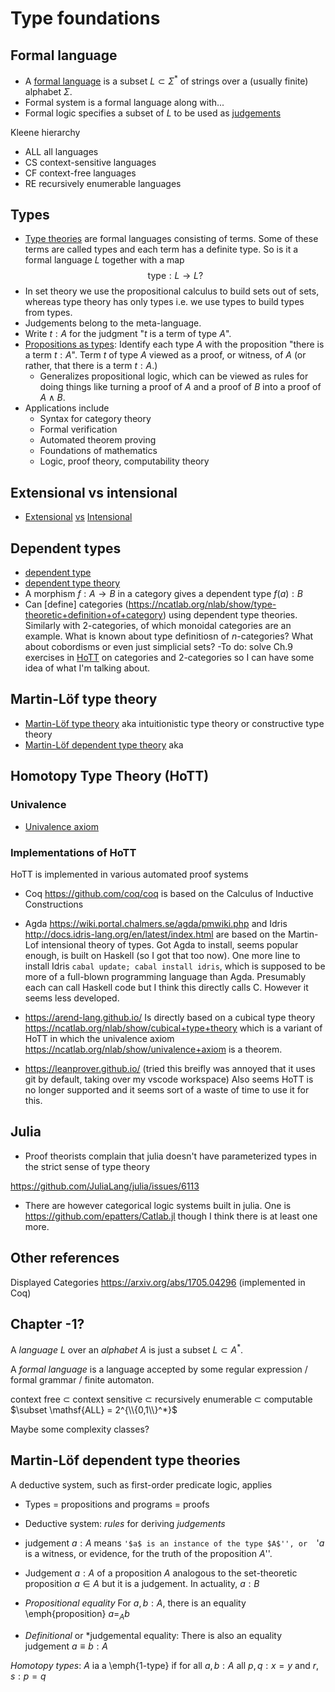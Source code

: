 # Type foundations

## Formal language

- A [formal language](https://en.wikipedia.org/wiki/Formal_language) is a subset $L \subset \Sigma^*$ of strings over a (usually finite) alphabet $\Sigma$.
- Formal system is a formal language along with... 
- Formal logic specifies a subset of $L$ to be used as [judgements](https://ncatlab.org/nlab/show/judgment)

Kleene hierarchy
- $\mathsf{ALL}$ all languages
- $\mathsf{CS}$ context-sensitive languages
- $\mathsf{CF}$ context-free languages
- $\mathsf{RE}$ recursively enumerable languages

## Types
- [Type theories](https://ncatlab.org/nlab/show/type+theory) are formal languages consisting of terms.  Some of these terms are called types and each term has a definite type.  So is it a formal language $L$ together with a map 
$$\mathsf{type}:L \to L?$$
- In set theory we use the propositional calculus to build sets out of sets, whereas type theory has only types i.e. we use types to build types from types.  
- Judgements belong to the meta-language.
- Write $t:A$ for the judgment "$t$ is a term of type $A$". 
- [Propositions as types](https://ncatlab.org/nlab/show/propositions+as+types): Identify each type $A$ with the proposition "there is a term $t:A$".  Term $t$ of type $A$ viewed as a proof, or witness, of $A$ (or rather, that there is a term $t:A$.)
    - Generalizes propositional logic, which can be viewed as rules for doing things like turning a proof of $A$ and a proof of $B$ into a proof of $A \wedge B$.
- Applications include
    - Syntax for category theory
    - Formal verification
    - Automated theorem proving 
    - Foundations of mathematics
    - Logic, proof theory, computability theory
 


## Extensional vs intensional
- [Extensional](https://ncatlab.org/nlab/show/extensional+type+theory) [vs](https://ncatlab.org/nlab/show/type+theory#ExtensionalIntensional) [Intensional](https://ncatlab.org/nlab/show/intensional+type+theory)
## Dependent types
- [dependent type](https://ncatlab.org/nlab/show/dependent+type) 
- [dependent type theory](https://ncatlab.org/nlab/show/dependent+type+theory)
- A morphism $f : A \to B$ in a category gives a dependent type $f(a):B$ 
- Can [define] categories (https://ncatlab.org/nlab/show/type-theoretic+definition+of+category) using dependent type theories.  Similarly with 2-categories, of which monoidal categories are an example.  What is known about type definitiosn of $n$-categories? What about cobordisms or even just simplicial sets?
    -To do: solve Ch.9 exercises in [HoTT](https://homotopytypetheory.org/book/) on categories and 2-categories so I can have some idea of what I'm talking about.




## Martin-Löf type theory 
- [Martin-Löf type theory](https://en.wikipedia.org/wiki/Intuitionistic_type_theory) aka intuitionistic type theory or constructive type theory
- [Martin-Löf dependent type theory](https://ncatlab.org/nlab/show/Martin-L%C3%B6f+dependent+type+theory) aka 

## Homotopy Type Theory (HoTT)

### Univalence
- [Univalence axiom](https://ncatlab.org/nlab/show/univalence+axiom)

### Implementations of HoTT
HoTT is implemented in various automated proof systems

- Coq https://github.com/coq/coq is based on the Calculus of Inductive Constructions

- Agda https://wiki.portal.chalmers.se/agda/pmwiki.php and Idris  http://docs.idris-lang.org/en/latest/index.html are based on the Martin-Lof intensional theory of types.  Got Agda to install, seems popular enough, is built on Haskell (so I got that too now).  One more line to install Idris  ```cabal update; cabal install idris```,  which is supposed to be more of a full-blown programming language than Agda.  Presumably each can call Haskell code but I think this directly calls C.  However it seems less developed.

- https://arend-lang.github.io/ Is directly based on a cubical type theory https://ncatlab.org/nlab/show/cubical+type+theory which is a variant of HoTT in which the univalence axiom https://ncatlab.org/nlab/show/univalence+axiom is a theorem.

- https://leanprover.github.io/ (tried this breifly was annoyed that it uses git by default, taking over my vscode workspace)  Also seems HoTT is no longer supported and it seems sort of a waste of time to use it for this. 
## Julia
- Proof theorists complain that julia doesn't have parameterized types in the strict sense of type theory

https://github.com/JuliaLang/julia/issues/6113

- There are however categorical logic systems built in julia.  One is 
https://github.com/epatters/Catlab.jl though I think there is at least one more.


## Other references

Displayed Categories https://arxiv.org/abs/1705.04296 (implemented in Coq)


## Chapter -1?

A *language* $L$ over an *alphabet* $A$ is just a subset $L \subset A^*$.

A *formal language* is a language accepted by some regular expression / formal grammar / finite automaton. 

context free $\subset$ context sensitive $\subset$ recursively enumerable $\subset$ computable $\subset \mathsf{ALL} = 2^{\\{0,1\\}^*}$

Maybe some complexity classes?

## Martin-Löf dependent type theories
A deductive system, such as first-order predicate logic, applies 
- Types = propositions and programs = proofs

- Deductive system: *rules* for deriving *judgements*

- judgement $a:A$ means `'$a$ is an instance of the type $A$'', or 
`'$a$ is a witness, or evidence, for the truth of the proposition $A$''. 

- Judgement $a:A$ of a proposition $A$ analogous to the set-theoretic proposition $a \in A$ but it is a judgement.  In actuality, $a:B$

- *Propositional equality* For $a,b:A$, there is an equality \emph{proposition} $a=_Ab$

- *Definitional* or *judgemental equality: There is also an equality judgement $a \equiv b:A$ 

*Homotopy types*: $A$ ia a \emph{1-type} if for all $a,b:A$ all $p,q:x=y$ and $r,s:p=q$



